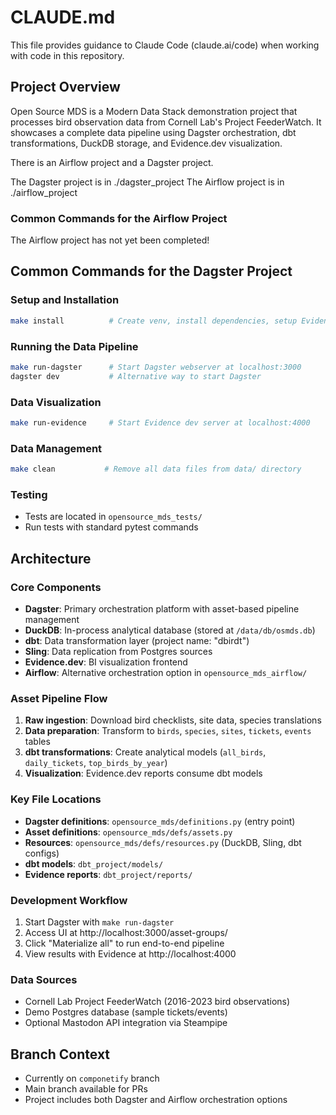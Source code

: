 # CLAUDE.md

This file provides guidance to Claude Code (claude.ai/code) when working with code in this repository.

## Project Overview

Open Source MDS is a Modern Data Stack demonstration project that processes bird observation data from Cornell Lab's Project FeederWatch. It showcases a complete data pipeline using Dagster orchestration, dbt transformations, DuckDB storage, and Evidence.dev visualization.

There is an Airflow project and a Dagster project.

The Dagster project is in ./dagster_project
The Airflow project is in ./airflow_project

### Common Commands for the Airflow Project

The Airflow project has not yet been completed!

## Common Commands for the Dagster Project

### Setup and Installation
```bash
make install          # Create venv, install dependencies, setup Evidence
```

### Running the Data Pipeline
```bash
make run-dagster      # Start Dagster webserver at localhost:3000
dagster dev           # Alternative way to start Dagster
```

### Data Visualization
```bash
make run-evidence     # Start Evidence dev server at localhost:4000
```

### Data Management
```bash
make clean           # Remove all data files from data/ directory
```

### Testing
- Tests are located in `opensource_mds_tests/`
- Run tests with standard pytest commands

## Architecture

### Core Components
- **Dagster**: Primary orchestration platform with asset-based pipeline management
- **DuckDB**: In-process analytical database (stored at `/data/db/osmds.db`)
- **dbt**: Data transformation layer (project name: "dbirdt")
- **Sling**: Data replication from Postgres sources
- **Evidence.dev**: BI visualization frontend
- **Airflow**: Alternative orchestration option in `opensource_mds_airflow/`

### Asset Pipeline Flow
1. **Raw ingestion**: Download bird checklists, site data, species translations
2. **Data preparation**: Transform to `birds`, `species`, `sites`, `tickets`, `events` tables
3. **dbt transformations**: Create analytical models (`all_birds`, `daily_tickets`, `top_birds_by_year`)
4. **Visualization**: Evidence.dev reports consume dbt models

### Key File Locations
- **Dagster definitions**: `opensource_mds/definitions.py` (entry point)
- **Asset definitions**: `opensource_mds/defs/assets.py`
- **Resources**: `opensource_mds/defs/resources.py` (DuckDB, Sling, dbt configs)
- **dbt models**: `dbt_project/models/`
- **Evidence reports**: `dbt_project/reports/`

### Development Workflow
1. Start Dagster with `make run-dagster`
2. Access UI at http://localhost:3000/asset-groups/
3. Click "Materialize all" to run end-to-end pipeline
4. View results with Evidence at http://localhost:4000

### Data Sources
- Cornell Lab Project FeederWatch (2016-2023 bird observations)
- Demo Postgres database (sample tickets/events)
- Optional Mastodon API integration via Steampipe

## Branch Context
- Currently on `componetify` branch
- Main branch available for PRs
- Project includes both Dagster and Airflow orchestration options
